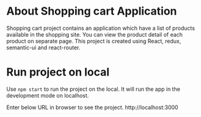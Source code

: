 # About Shopping cart Application

Shopping cart project contains an application which have a list of products available in the shopping site. You can view the product detail of each product on separate page. This project is created using React, redux, semantic-ui and react-router. 


# Run project on local
Use `npm start` to run the project on the local. It will run the app in the development mode on localhost.

Enter below URL in browser to see the project.
http://localhost:3000
